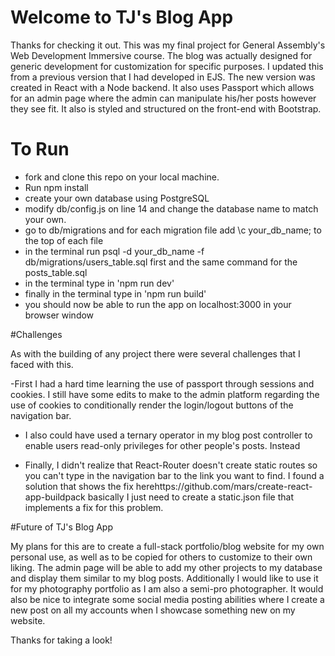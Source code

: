 # Welcome to TJ's Blog App

Thanks for checking it out. This was my final project for General Assembly's Web Development Immersive course. The blog was actually designed for generic development for customization for specific purposes. I updated this from a previous version that I had developed in EJS. The new version was created in React with a Node backend. It also uses Passport which allows for an admin page where the admin can manipulate his/her posts however they see fit. It also is styled and structured on the front-end with Bootstrap.

# To Run
- fork and clone this repo on your local machine.
- Run npm install
- create your own database using PostgreSQL
- modify  db/config.js on line 14 and change the database name to match your own.
- go to db/migrations and for each migration file add \c your_db_name; to the top of each file
- in the terminal run psql -d your_db_name -f db/migrations/users_table.sql first and the same command for the posts_table.sql
- in the terminal type in 'npm run dev'
- finally in the terminal type in 'npm run build'
- you should now be able to run the app on localhost:3000 in your browser window

#Challenges

As with the building of any project there were several challenges that I faced with this.

-First I had a hard time learning the use of passport through sessions and cookies. I still have some edits to make to the admin platform regarding the use of cookies to conditionally render the login/logout buttons of the navigation bar.

- I also could have used a ternary operator in my blog post controller to enable users read-only privileges for other people's posts. Instead  

- Finally, I didn't realize that React-Router doesn't create static routes so you can't type in the navigation bar to the link you want to find. I found a solution that shows the fix herehttps://github.com/mars/create-react-app-buildpack basically I just need to create a static.json file that implements a fix for this problem.

#Future of TJ's Blog App

My plans for this are to create a full-stack portfolio/blog website for my own personal use, as well as to be copied for others to customize to their own liking. The admin page will be able to add my other projects to my database and display them similar to my blog posts. Additionally I would like to use it for my photography portfolio as I am also a semi-pro photographer. It would also be nice to integrate some social media posting abilities where I create a new post on all my accounts when I showcase something new on my website.

Thanks for taking a look!
